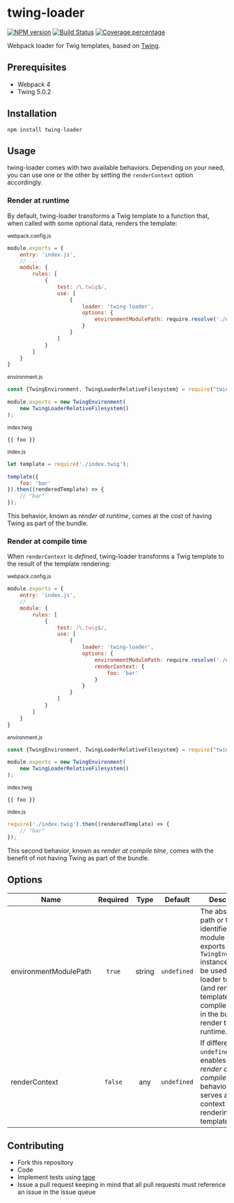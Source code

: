 # twing-loader
[![NPM version][npm-image]][npm-url] [![Build Status][travis-image]][travis-url] [![Coverage percentage][coveralls-image]][coveralls-url]

Webpack loader for Twig templates, based on [Twing](https://www.npmjs.com/package/twing).

## Prerequisites

* Webpack 4
* Twing 5.0.2

## Installation

`npm install twing-loader`

## Usage

twing-loader comes with two available behaviors. Depending on your need, you can use one or the other by setting the `renderContext` option accordingly.

### Render at runtime

By default, twing-loader transforms a Twig template to a function that, when called with some optional data, renders the template:

<sub>webpack.config.js</sub>

```javascript
module.exports = {
    entry: 'index.js',
    // ...
    module: {
        rules: [
            {
                test: /\.twig$/,
                use: [
                    {
                        loader: 'twing-loader',
                        options: {
                            environmentModulePath: require.resolve('./environment.js')
                        }
                    }
                ]
            }
        ]
    }
}
```

<sub>environment.js</sub>

```javascript
const {TwingEnvironment, TwingLoaderRelativeFilesystem} = require("twing");

module.exports = new TwingEnvironment(
    new TwingLoaderRelativeFilesystem()
);
```

<sub>index.twig</sub>

```twig
{{ foo }}
```

<sub>index.js</sub>

```javascript
let template = require('./index.twig');

template({
    foo: 'bar'
}).then((renderedTemplate) => {
    // "bar" 
});
```

This behavior, known as _render at runtime_, comes at the cost of having Twing as part of the bundle.

### Render at compile time

When `renderContext` is _defined_, twing-loader transforms a Twig template to the result of the template rendering:

<sub>webpack.config.js</sub>

```javascript
module.exports = {
    entry: 'index.js',
    // ...
    module: {
        rules: [
            {
                test: /\.twig$/,
                use: [
                    {
                        loader: 'twing-loader',
                        options: {
                            environmentModulePath: require.resolve('./environment.js'),
                            renderContext: {
                                foo: 'bar'
                            }
                        }
                    }
                ]
            }
        ]
    }
}
```

<sub>environment.js</sub>

```javascript
const {TwingEnvironment, TwingLoaderRelativeFilesystem} = require("twing");

module.exports = new TwingEnvironment(
    new TwingLoaderRelativeFilesystem()
);
```

<sub>index.twig</sub>

```twig
{{ foo }}
```

<sub>index.js</sub>

```javascript
require('./index.twig').then((renderedTemplate) => {
    // "bar"
});
```

This second behavior, known as _render at compile time_, comes with the benefit of not having Twing as part of the bundle.

## Options

|Name|Required|Type|Default|Description|
|---|:---:|:---:|:---:|---|
|environmentModulePath|`true`|string|`undefined`| The absolute path or the identifier to the module that exports the `TwingEnvironment` instance that will be used by the loader to compile (and render) the templates at compile time and in the bundle to render them at runtime.|
|renderContext|`false`|any|`undefined`|If different from `undefined`, enables the _render at compile time_ behavior and serves as context for the rendering of the templates.|

## Contributing

* Fork this repository
* Code
* Implement tests using [tape](https://github.com/substack/tape)
* Issue a pull request keeping in mind that all pull requests must reference an issue in the issue queue

[npm-image]: https://badge.fury.io/js/twing-loader.svg
[npm-url]: https://npmjs.org/package/twing-loader
[travis-image]: https://travis-ci.com/NightlyCommit/twing-loader.svg?branch=master
[travis-url]: https://travis-ci.com/NightlyCommit/twing-loader
[coveralls-image]: https://coveralls.io/repos/github/NightlyCommit/twing-loader/badge.svg
[coveralls-url]: https://coveralls.io/github/NightlyCommit/twing-loader
